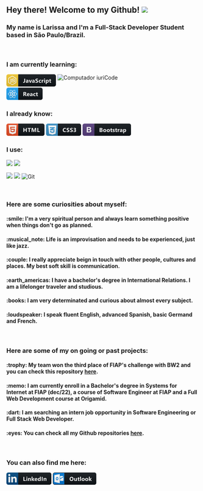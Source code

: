 ## Hey there! Welcome to my Github! <img src="https://raw.githubusercontent.com/iampavangandhi/iampavangandhi/master/gifs/Hi.gif" width="30px">

### My name is Larissa and I'm a Full-Stack Developer Student based in São Paulo/Brazil.

<br><h3>I am currently learning:</h3>
<img src="https://raw.githubusercontent.com/MicaelliMedeiros/micaellimedeiros/master/image/computer-illustration.png" min-width="400px" max-width="400px" width="370px" align="right" alt="Computador iuriCode">
<p><img src="js.png"> <img src="react.png"></p>
<h3>I already know:</h3>
<p><img src="html.png"> <img src="css3.png"> <img src="bootstrap.png"></p>
<h3>I use:</h3>
<p> <img src="https://img.shields.io/badge/Visual_Studio_Code-0078D4?style=for-the-badge&logo=visual%20studio%20code&logoColor=white"> <img src="https://img.shields.io/badge/Windows-0078D6?style=for-the-badge&logo=windows&logoColor=white"><p><img src="https://img.shields.io/badge/Figma-F24E1E?style=for-the-badge&logo=figma&logoColor=white"> <img src="https://img.shields.io/badge/Adobe%20Illustrator-FF9A00?style=for-the-badge&logo=adobe%20illustrator&logoColor=white"> <img alt="Git"src="https://img.shields.io/badge/git-%23F05033.svg?style=for-the-badge&logo=git&logoColor=white"/></p><br>


### Here are some curiosities about myself:
<h4>:smile: I'm a very spiritual person and always learn something positive when things don't go as planned.</h4>
<h4>:musical_note: Life is an improvisation and needs to be experienced, just like jazz.</h4>
<h4>:couple: I really appreciate beign in touch with other people, cultures and places. My best soft skill is communication.</h4>
<h4>:earth_americas: I have a bachelor's degree in International Relations. I am a lifelonger traveler and studious.</h4>
<h4>:books: I am very determinated and curious about almost every subject.</h4>
<h4>:loudspeaker: I speak fluent English, advanced Spanish, basic Germand and French.</h4><br>

### Here are some of my on going or past projects:
<h4>:trophy: My team won the third place of FIAP's challenge with BW2 and you can check this repository <a href="https://github.com/larisvital/Desafio-FIAP-B2W">here</a>.
<h4>:memo: I am currently enroll in a Bachelor's degree in Systems for Internet at FIAP (dec/22), a course of Software Engineer at FIAP and a Full Web Development course at Origamid.</h4>
<h4>:dart: I am searching an intern job opportunity in Software Engineering or Full Stack Web Developer.</h4>
<h4>:eyes: You can check all my Github repositories <a href="https://github.com/larisvital?tab=repositories">here</a>.</h4><br>
  
### You can also find me here:
  <a href="https://www.linkedin.com/in/laris-vital/"><img src="linkedin.png"></a> <a href="https://outlook.com/lari.vital.com"><img src="outlook.png"></a>
